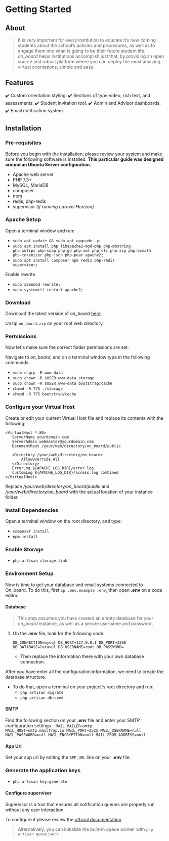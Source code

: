 # Getting Started

## About

> It is very important for every institution to educate it’s new coming students about the school’s policies and procedures, as well as to engage them into what is going to be their future student life. *on_board* helps institutions accomplish just that, by providing an open source and robust platform where you can deploy the most amazing virtual orientations, simple and easy.

## Features

:heavy_check_mark: Custom orientation styling.
:heavy_check_mark: Sections of type video, rich text, and assessments.
:heavy_check_mark: Student invitation tool.
:heavy_check_mark: Admin and Advisor dashboards.
:heavy_check_mark: Email notification system.

## Installation


### Pre-requisites
Before you begin with the installation, please review your system and make sure the following software is installed.
**This particular guide was designed around an Ubuntu Server configuration.**
* Apache web server
* PHP 7.3+
* MySQL, MariaDB
* composer
* npm
* redis, php-redis
* supervisor *(if running Laravel Horizon)*

### Apache Setup
Open a terminal window and run:
* <code>sudo apt update && sudo apt upgrade -y;</code>
* <code>sudo apt install php libapache2-mod-php php-mbstring php-xmlrpc php-soap php-gd php-xml php-cli php-zip php-bcmath php-tokenizer php-json php-pear apache2;</code>
* <code>sudo apt install composer npm redis php-redis supervisor;</code>

Enable rewrite
* <code>sudo a2enmod rewrite;</code>
* <code>sudo systemctl restart apache2;</code>

### Download
Download the latest version of *on_board* [here](https://github.com/elvisblanco1993/on_board/releases).

Unzip <code>on_board.zip</code> on your root web directory.

### Permissions
Now let's make sure the correct folder permissions are set.

Navigate to *on_board*, and on a terminal window type in the following commands:

* <code>sudo chgrp -R www-data . </code>
* <code>sudo chown -R $USER:www-data storage</code>
* <code>sudo chown -R $USER:www-data bootstrap/cache</code>
* <code>chmod -R 775 ./storage</code>
* <code>chmod -R 775 bootstrap/cache</code>


### Configure your Virtual Host

Create or edit your current Virtual Host file and replace its contents with the following:

```
<VirtualHost *:80>
   ServerName yourdomain.com
   ServerAdmin webmaster@yourdomain.com
   DocumentRoot /your/web/directory/on_board/public

   <Directory /your/web/directory/on_board>
       AllowOverride All
   </Directory>
   ErrorLog ${APACHE_LOG_DIR}/error.log
   CustomLog ${APACHE_LOG_DIR}/access.log combined
</VirtualHost>

```
Replace */your/web/directory/on_board/public* and */your/web/directory/on_board* with the actual location of your instance folder.

### Install Dependencies
Open a terminal window on the root directory, and type:
* <code>composer install</code>
* <code>npm install</code>

### Enable Storage
* <code>php artisan storage:link</code>

### Environment Setup
Now is time to get your database and email systems connected to On_board.
To do this, first <code>cp .env.example .env</code>, then open **.env** on a code editor.

#### Database
> This step assumes you have created an empty database for your *on_board* instance, as well as a secure username and password.

1. On the **.env** file, look for the following code:

    <code>DB_CONNECTION=mysql
    DB_HOST=127.0.0.1
    DB_PORT=3306
    DB_DATABASE=laravel
    DB_USERNAME=root
    DB_PASSWORD=</code>
    * Then replace the information there with your own database connection.

After you have enter all the configuration information, we need to create the database structure.

* To do that, open a terminal on your project's root directory and run:
    * <code>php artisan migrate</code>
    * <code>php artisan db:seed</code>

#### SMTP
Find the following section on your **.env** file and enter your SMTP configuration settings.
<code>
MAIL_MAILER=smtp
MAIL_HOST=smtp.mailtrap.io
MAIL_PORT=2525
MAIL_USERNAME=null
MAIL_PASSWORD=null
MAIL_ENCRYPTION=null
MAIL_FROM_ADDRESS=null
</code>

#### App Url
Set your app url by editing the <code>APP_URL</code> line on your **.env** file.

### Generate the application keys
* <code>php artisan key:generate</code>

#### Configure supervisor
Supervisor is a tool that ensures all notification queues are properly run without any user interaction.

To configure it please review the [official documentation](https://laravel.com/docs/7.x/queues#supervisor-configuration)

> Alternatively, you can initialize the built-in queue worker with <code>php artisan queue:work</code>
